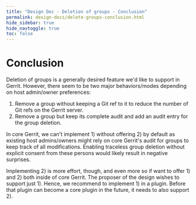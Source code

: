 ```yaml
---
title: "Design Doc - Deletion of groups - Conclusion"
permalink: design-docs/delete-groups-conclusion.html
hide_sidebar: true
hide_navtoggle: true
toc: false
---
```


# Conclusion

Deletion of groups is a generally desired feature we'd like to support in
Gerrit. However, there seem to be two major behaviors/modes depending on host
admin/owner preferences:
1) Remove a group without keeping a Git ref to it to reduce the number of Git
refs on the Gerrit server.
2) Remove a group but keep its complete audit and add an audit entry for the
group deletion.

In core Gerrit, we can't implement 1) without offering 2) by default as existing
host admins/owners might rely on core Gerrit's audit for groups to keep
track of all modifications. Enabling traceless group deletion without explicit
consent from these persons would likely result in negative surprises.

Implementing 2) is more effort, though, and even more so if want to offer 1)
and 2) both inside of core Gerrit. The proposer of the design wishes to support
just 1). Hence, we recommend to implement 1) in a plugin. Before that plugin
can become a core plugin in the future, it needs to also support 2).
